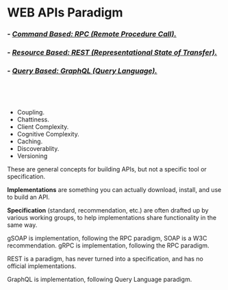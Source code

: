 # WEB APIs Paradigm

### - *[Command Based: RPC (Remote Procedure Call).](./web-apis/gRPC.md)*
### - *[Resource Based: REST (Representational State of Transfer).](./web-apis/REST.md)*
### - *[Query Based: GraphQL (Query Language).](./web-apis/GraphQL.md)*

<p>&nbsp;</p>
<p>&nbsp;</p>

- Coupling.
- Chattiness.
- Client Complexity.
- Cognitive Complexity.
- Caching.
- Discoverablity.
- Versioning

These are general concepts for building APIs, but not a specific tool or specification.

**Implementations** are something you can actually download, install, and use to build an API.

**Specification** (standard, recommendation, etc.) are often drafted up by various working groups, to help implementations share functionality in the same way.

gSOAP is implementation, following the RPC paradigm, SOAP is a W3C recommendation.
gRPC is implementation, following the RPC paradigm.

REST is a paradigm, has never turned into a specification, and has no official implementations.

GraphQL is implementation, following Query Language paradigm.
